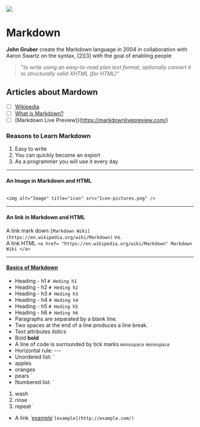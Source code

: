 ![](https://markdownmonster.west-wind.com/images/markdown_icon.png)
# Markdown
 **John Gruber** create the Markdown language in 2004 in collaboration with Aaron Swartz on the syntax, [2][3] with the goal of enabling people 
 > "_to write using an easy-to-read plan text format, optionally convert it to structurally valid XHTML (for HTML)_"
 ## Articles about Mardown 
 - [ ] [Wikipedia](https://en.wikipedia.org/wiki/Markdown)
 - [ ] [What is Markdown?](http://kirkstrobeck.github.io/whatismarkdown.com/)
 - [ ] [Markdown Live Preview])(https://markdownlivepreview.com/)
 ### Reasons to Learn Markdown
 1. Easy to write
 2. You can quickly become an export
 3. As a programmer you will use it every day

--- 

#### An Image in Markdown and HTML
```![Image](Icon-pictures.png "icon")

<img alt="Image" title="icon" src="Icon-pictures.png" />
```

---

#### An link in Markdown and HTML

A link mark down ```[Markdown Wiki](https://en.wikipedia.org/wiki/Markdown)```
vs.  
A link HTML ```<a href= "https://en.wikipedia.org/wiki/Markdown" Markdown Wiki </a>```

---

#### [Basics of Markdown](https://en.wikipedia.org/wiki/Markdown)  

* Heading - h1 ```# Heding h1```
* Heading - h2 ```# Heding h2```
* Heading - h3 ```# Heding h3```
* Heading - h4 ```# Heding h4```
* Heading - h5 ```# Heding h5```
* Heading - h6 ```# Heding h6```
* Paragraphs are separated by a blank line.  
* Two spaces at the end of a line produces a line break.  
* Text attributes _italics_
* Bold **bold**
* A line of code is surrounded by tick marks `monospace` `monospace	`
* Horizontal rule: --- 
* Unordered list:
`
* apples  
* oranges  
* pears
`
* Numbered list:
`
1. wash
2. rinse
3. repeat
`
* A link \`[example](http:example.com/)\``[example](http://example.com/)` 
